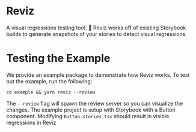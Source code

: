 # Reviz

A visual regressions testing tool. 🧪 Reviz works off of existing Storybook builds to generate snapshots of your stories to detect visual regressions.

# Testing the Example

We provide an example package to demonstrate how Reviz works. To test out the example, run the following:

```
cd example && yarn reviz --review
```

The `--review` flag will spawn the review server so you can visualize the changes. The example project is setup with Storybook with a Button component. Modifying `Button.stories.tsx` should result in visible regressions in Reviz